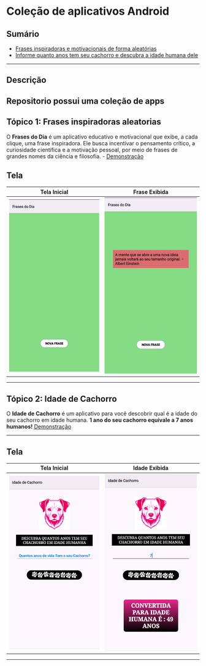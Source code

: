 # Coleção de aplicativos Android

## Sumário

- [Frases inspiradoras e motivacionais de forma aleatórias](#app1)
- [Informe quanto anos tem seu cachorro e descubra a idade humana dele](#app2)

---

## Descrição
Repositorio possui uma coleção de apps
---
## <a id="app1"></a> Tópico 1: Frases inspiradoras aleatorias
O **Frases do Dia** é um aplicativo educativo e motivacional que exibe, a cada clique, uma frase inspiradora. Ele busca incentivar o pensamento crítico, a curiosidade científica e a motivação pessoal, por meio de frases de grandes nomes da ciência e filosofia. - [Demonstração](#demonstracao1)

## <a id="demonstracao1">Tela</a>

| Tela Inicial | Frase Exibida |
|--------------|---------------|
| ![Tela Inicial](apps/app1/demonstr1.png) | ![Frase Exibida](apps/app1/demonstr2.png) |

---
## <a id="app2"></a> Tópico 2: Idade de Cachorro

O **Idade de Cachorro** é um aplicativo para você descobrir qual é a idade do seu cachorro em idade humana.
**1 ano do seu cachorro equivale a 7 anos humanos!**
[Demonstração](#demonstracao2)

---

## <a id="demonstracao2"></a> Tela

| Tela Inicial | Idade Exibida |
|--------------|---------------|
| ![Tela Inicial](apps/app2/demonstr1.png) | ![Idade Exibida](apps/app2/demonstr2.png) |

---



